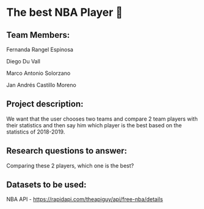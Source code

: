 # The best NBA Player :basketball:

  ## Team Members:

Fernanda Rangel Espinosa

Diego Du Vall 

Marco Antonio Solorzano

Jan Andrés Castillo Moreno

## Project description: 

We want that the user chooses two teams and compare 2 team players with their statistics and then say him which player is the best based on the statistics of 2018-2019.

## Research questions to answer: 

Comparing these 2 players, which one is the best?

## Datasets to be used:

NBA API - https://rapidapi.com/theapiguy/api/free-nba/details
